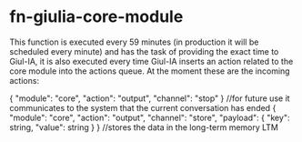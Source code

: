 # fn-giulia-core-module

This function is executed every 59 minutes (in production it will be scheduled every minute) and has the task of providing the exact time to Giul-IA, it is also executed every time Giul-IA inserts an action related to the core module into the actions queue. At the moment these are the incoming actions:

{ "module": "core", "action": "output", "channel": "stop" } //for future use it communicates to the system that the current conversation has ended
{ "module": "core", "action": "output", "channel": "store", "payload": { "key": string, "value": string } } //stores the data in the long-term memory LTM